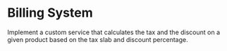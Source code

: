 # Billing System
Implement a custom service that calculates the tax and the
discount on a given product based on the tax slab and discount percentage.
